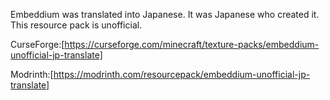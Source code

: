 

Embeddium was translated into Japanese.
It was Japanese who created it.
This resource pack is unofficial.

CurseForge:[https://curseforge.com/minecraft/texture-packs/embeddium-unofficial-jp-translate]

Modrinth:[https://modrinth.com/resourcepack/embeddium-unofficial-jp-translate]

